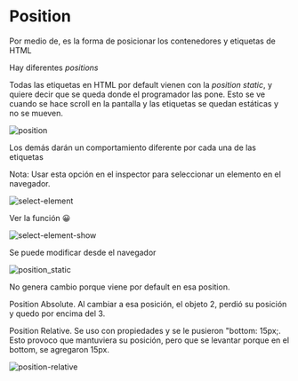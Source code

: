 # Position

Por medio de, es la forma de posicionar los contenedores y etiquetas de HTML

Hay diferentes *positions* 

Todas las etiquetas en HTML por default vienen con la *position static*, y quiere decir que se queda donde el programador las pone. Esto se ve cuando se hace scroll en la pantalla y las etiquetas se quedan estáticas y no se mueven. 

![position](/Doc/images/position.png)

Los demás darán un comportamiento diferente por cada una de las etiquetas 


Nota: Usar esta opción en el inspector para seleccionar un elemento en el navegador.

![select-element](/Doc/images/select-element.png)
 
 Ver la función 😀

 ![select-element-show](/Doc/images/select-element-show.png)

Se puede modificar desde el navegador

![position_static](/Doc/images/position_static.png)

No genera cambio porque viene por default en esa position.

Position Absolute. Al cambiar a esa posición, el objeto 2, perdió su posición y quedo por encima del 3. 

Position Relative. Se uso con propiedades y se le pusieron "bottom: 15px;. Esto provoco que mantuviera su posición, pero que se levantar porque en el bottom, se agregaron 15px.

![position-relative](/Doc/images/position-relative.png)



